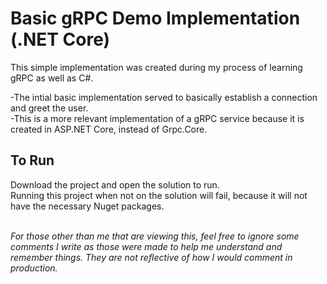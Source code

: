 # Basic gRPC Demo Implementation (.NET Core)
This simple implementation was created during my process of learning gRPC as well as C#.

-The intial basic implementation served to basically establish a connection and greet the user. <br/>
-This is a more relevant implementation of a gRPC service because it is created in ASP.NET Core, instead of Grpc.Core.

<h2>To Run</h2>
Download the project and open the solution to run. <br/>
Running this project when not on the solution will fail, because it will not have the necessary Nuget packages.
<br/><br/>

*For those other than me that are viewing this, feel free to ignore some comments I write as those were made to help me understand and remember things. 
They are not reflective of how I would comment in production.*

